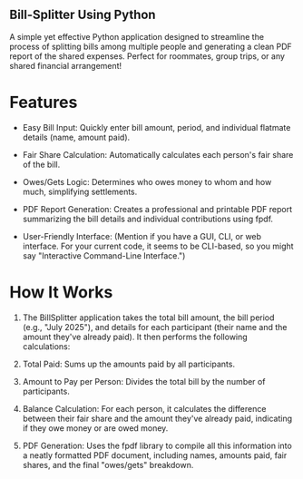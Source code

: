 ## Bill-Splitter Using Python

 A simple yet effective Python application designed to streamline the process of splitting bills among multiple people and generating a clean PDF report of the shared expenses. Perfect for roommates, group trips, or any shared financial arrangement!

# Features

- Easy Bill Input: Quickly enter bill amount, period, and individual flatmate details (name, amount paid).

- Fair Share Calculation: Automatically calculates each person's fair share of the bill.

- Owes/Gets Logic: Determines who owes money to whom and how much, simplifying settlements.

- PDF Report Generation: Creates a professional and printable PDF report summarizing the bill details and individual contributions using fpdf.

- User-Friendly Interface: (Mention if you have a GUI, CLI, or web interface. For your current code, it seems to be CLI-based, so you might say "Interactive Command-Line Interface.")

# How It Works

1. The BillSplitter application takes the total bill amount, the bill period (e.g., "July 2025"), and details for each participant (their name and the amount they've already paid). It then performs the following calculations:

2. Total Paid: Sums up the amounts paid by all participants.

3. Amount to Pay per Person: Divides the total bill by the number of participants.

4. Balance Calculation: For each person, it calculates the difference between their fair share and the amount they've already paid, indicating if they owe money or are owed money.

5. PDF Generation: Uses the fpdf library to compile all this information into a neatly formatted PDF document, including names, amounts paid, fair shares, and the final "owes/gets" breakdown.

 
